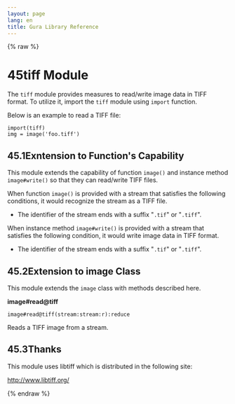 ```yaml
---
layout: page
lang: en
title: Gura Library Reference
---
```


{% raw %}
<h1><span class="caption-index-1">45</span><a name="anchor-45"></a>tiff Module</h1>
<p>
The <code>tiff</code> module provides measures to read/write image data in TIFF format. To utilize it, import the <code>tiff</code> module using <code>import</code> function.
</p>
<p>
Below is an example to read a TIFF file:
</p>
<pre><code>import(tiff)
img = image('foo.tiff')
</code></pre>
<h2><span class="caption-index-2">45.1</span><a name="anchor-45-1"></a>Exntension to Function's Capability</h2>
<p>
This module extends the capability of function <code>image()</code> and instance method <code>image#write()</code> so that they can read/write TIFF files.
</p>
<p>
When function <code>image()</code> is provided with a stream that satisfies the following conditions, it would recognize the stream as a TIFF file.
</p>
<ul>
<li>The identifier of the stream ends with a suffix "<code>.tif</code>" or "<code>.tiff</code>".</li>
</ul>
<p>
When instance method <code>image#write()</code> is provided with a stream that satisfies the following condition, it would write image data in TIFF format.
</p>
<ul>
<li>The identifier of the stream ends with a suffix "<code>.tif</code>" or "<code>.tiff</code>".</li>
</ul>
<h2><span class="caption-index-2">45.2</span><a name="anchor-45-2"></a>Extension to image Class</h2>
<p>
This module extends the <code>image</code> class with methods described here.
</p>
<p>
<strong>image#read@tiff</strong>
</p>
<p>
<code>image#read@tiff(stream:stream:r):reduce</code>
</p>
<p>
Reads a TIFF image from a stream.
</p>
<h2><span class="caption-index-2">45.3</span><a name="anchor-45-3"></a>Thanks</h2>
<p>
This module uses libtiff which is distributed in the following site:
</p>
<p>
<a href="http://www.libtiff.org/">http://www.libtiff.org/</a>
</p>
<p />

{% endraw %}
